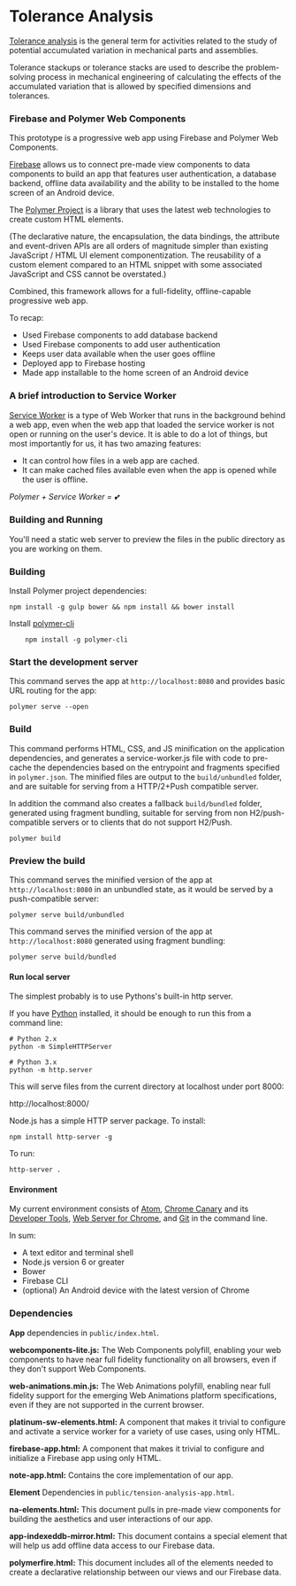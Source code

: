 # Tolerance Analysis
[Tolerance analysis](https://en.wikipedia.org/wiki/Tolerance_analysis) is the general term for activities related to the study of potential accumulated variation in mechanical parts and assemblies.

Tolerance stackups or tolerance stacks are used to describe the problem-solving process in mechanical engineering of calculating the effects of the accumulated variation that is allowed by specified dimensions and tolerances.

### Firebase and Polymer Web Components
This prototype is a progressive web app using Firebase and Polymer Web Components.

 [Firebase](https://firebase.google.com/) allows us to connect pre-made view components to data components to build an app that features user authentication, a database backend, offline data availability and the ability to be installed to the home screen of an Android device.

 The [Polymer Project](https://www.polymer-project.org/1.0/) is a library that uses the latest web technologies to create custom HTML elements.

 (The declarative nature, the encapsulation, the data bindings, the attribute and event-driven APIs are all orders of magnitude simpler than existing JavaScript / HTML UI element componentization. The reusability of a custom element compared to an HTML snippet with some associated JavaScript and CSS cannot be overstated.)

Combined, this framework allows for a full-fidelity, offline-capable progressive web app.

To recap:

* Used Firebase components to add database backend
* Used Firebase components to add user authentication
* Keeps user data available when the user goes offline
* Deployed app to Firebase hosting
* Made  app installable to the home screen of an Android device

### A brief introduction to Service Worker
[Service Worker](https://developers.google.com/web/fundamentals/primers/service-worker/) is a type of Web Worker that runs in the background behind a web app, even when the web app that loaded the service worker is not open or running on the user's device. It is able to do a lot of things, but most importantly for us, it has two amazing features:

* It can control how files in a web app are cached.
* It can make cached files available even when the app is opened while the user is offline.

*Polymer + Service Worker = 💕*

### Building and Running
 You'll need a static web server to preview the files in the public directory as you are working on them.

### Building
Install Polymer project dependencies:
```
npm install -g gulp bower && npm install && bower install
```

Install [polymer-cli](https://github.com/Polymer/polymer-cli)
```
    npm install -g polymer-cli
```

### Start the development server

This command serves the app at `http://localhost:8080` and provides basic URL
routing for the app:

    polymer serve --open


### Build

This command performs HTML, CSS, and JS minification on the application
dependencies, and generates a service-worker.js file with code to pre-cache the
dependencies based on the entrypoint and fragments specified in `polymer.json`.
The minified files are output to the `build/unbundled` folder, and are suitable
for serving from a HTTP/2+Push compatible server.

In addition the command also creates a fallback `build/bundled` folder,
generated using fragment bundling, suitable for serving from non
H2/push-compatible servers or to clients that do not support H2/Push.

    polymer build

### Preview the build

This command serves the minified version of the app at `http://localhost:8080`
in an unbundled state, as it would be served by a push-compatible server:

    polymer serve build/unbundled

This command serves the minified version of the app at `http://localhost:8080`
generated using fragment bundling:

    polymer serve build/bundled

#### Run local server

The simplest probably is to use Pythons's built-in http server.

If you have [Python](http://python.org/) installed, it should be enough to run this from a command line:
```
# Python 2.x
python -m SimpleHTTPServer
```
```
# Python 3.x
python -m http.server
```

This will serve files from the current directory at localhost under port 8000:

http://localhost:8000/

Node.js has a simple HTTP server package. To install:
```
npm install http-server -g
```
To run:
```
http-server .
```
#### Environment
My current environment consists of [Atom](https://atom.io/), [Chrome Canary](https://www.google.com/chrome/browser/canary.html) and its [Developer Tools](https://developer.chrome.com/devtools), [Web Server for Chrome](https://chrome.google.com/webstore/detail/web-server-for-chrome/ofhbbkphhbklhfoeikjpcbhemlocgigb?hl=en), and [Git](https://git-scm.com/) in the command line.

In sum:
* A text editor and terminal shell
* Node.js version 6 or greater
* Bower
* Firebase CLI
* (optional) An Android device with the latest version of Chrome

### Dependencies
**App** dependencies in `public/index.html`.

**webcomponents-lite.js:** The Web Components polyfill, enabling your web components to have near full fidelity functionality on all browsers, even if they don't support Web Components.

**web-animations.min.js:** The Web Animations polyfill, enabling near full fidelity support for the emerging Web Animations platform specifications, even if they are not supported in the current browser.

**platinum-sw-elements.html:** A component that makes it trivial to configure and activate a service worker for a variety of use cases, using only HTML.

**firebase-app.html:** A component that makes it trivial to configure and initialize a Firebase app using only HTML.

**note-app.html:** Contains the core implementation of our app.

**Element** Dependencies in `public/tension-analysis-app.html`.

**na-elements.html:** This document pulls in pre-made view components for building the aesthetics and user interactions of our app.

**app-indexeddb-mirror.html:** This document contains a special element that will help us add offline data access to our Firebase data.

**polymerfire.html:** This document includes all of the elements needed to create a declarative relationship between our views and our Firebase data.

